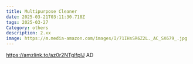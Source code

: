 ```yaml
---
title: Multipurpose Cleaner
date: 2025-03-21T03:11:30.718Z
tags: 2025-03-27
Category: others
description: 2.xx
image: https://m.media-amazon.com/images/I/71IHsSR6Z2L._AC_SX679_.jpg
---
```

https://amzlink.to/az0r2NTglfpIJ           AD